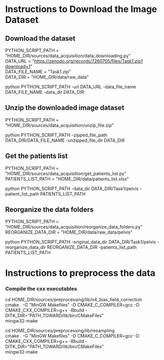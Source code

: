 

# Instructions to Download the Image Dataset
## Download the dataset

PYTHON_SCRIPT_PATH = "HOME_DIR/sources/data_acquisition/data_downloading.py" <br />
DATA_URL = "https://zenodo.org/records/7260705/files/Task1.zip?download=1" <br />
DATA_FILE_NAME = "Task1.zip" <br />
DATA_DIR = "HOME_DIR/data/raw_data"

python PYTHON_SCRIPT_PATH -url DATA_URL -data_file_name DATA_FILE_NAME -data_dir DATA_DIR

## Unzip the downloaded image dataset

PYTHON_SCRIPT_PATH = "HOME_DIR/sources/data_acquisition/unzip_file.zip" 

python PYTHON_SCRIPT_PATH -zipped_file_path DATA_DIR/DATA_FILE_NAME -unzipped_file_dir DATA_DIR

## Get the patients list

PYTHON_SCRIPT_PATH = "HOME_DIR/sources/data_acquisition/get_patients_list.py" <br />
PATIENTS_LIST_PATH = "HOME_DIR/data/patients_list.xlsx"

python PYTHON_SCRIPT_PATH -data_dir DATA_DIR/Task1/pelvis -patient_list_path PATIENTS_LIST_PATH

## Reorganize the data folders
PYTHON_SCRIPT_PATH = "HOME_DIR/sources/data_acquisition/reorganize_data_folders.py" <br />
REORGANIZE_DATA_DIR = "HOME_DIR/data/raw_data/pelvis"

python PYTHON_SCRIPT_PATH -original_data_dir DATA_DIR/Task1/pelvis -reorganize_data_dir REORGANIZE_DATA_DIR -patients_list_path PATIENTS_LIST_PATH

# Instructions to preprocess the data

### Compile the cxx executables
cd HOME_DIR/sources/preprocessing/lib/n4_bias_field_correction <br />
cmake . -G "MinGW Makefiles" -D CMAKE_C_COMPILER=gcc -D CMAKE_CXX_COMPILER=g++ -Bbuild -DITK_DIR="PATH_TOWARD/itk/bin/CMakeFiles" <br />
mingw32-make

cd HOME_DIR/sources/preprocessing/lib/resampling<br />
cmake . -G "MinGW Makefiles" -D CMAKE_C_COMPILER=gcc -D CMAKE_CXX_COMPILER=g++ -Bbuild -DITK_DIR="PATH_TOWARD/itk/bin/CMakeFiles"<br />
mingw32-make

